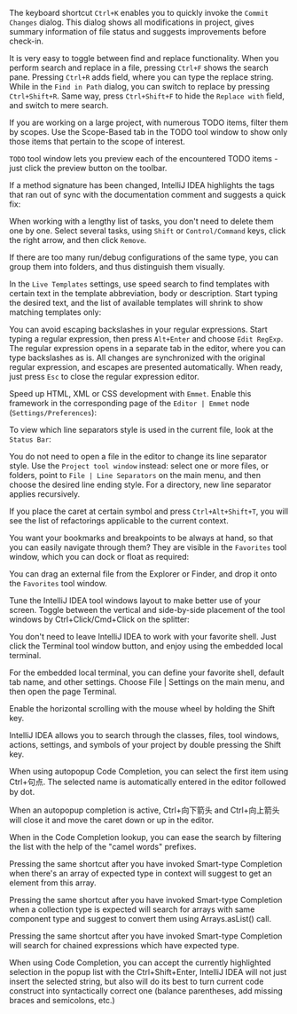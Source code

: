 
The keyboard shortcut `Ctrl+K` enables you to quickly invoke the `Commit Changes` dialog.
This dialog shows all modifications in project, gives summary information of file status and suggests improvements before check-in.


It is very easy to toggle between find and replace functionality.
When you perform search and replace in a file, pressing `Ctrl+F` shows the search pane. Pressing `Ctrl+R` adds field, where you can type the replace string.
While in the `Find in Path` dialog, you can switch to replace by pressing `Ctrl+Shift+R`. Same way, press `Ctrl+Shift+F` to hide the `Replace with` field, and switch to mere search.

If you are working on a large project, with numerous TODO items, filter them by scopes.
Use the Scope-Based tab in the TODO tool window to show only those items that pertain to the scope of interest.

`TODO` tool window lets you preview each of the encountered TODO items - just click the preview button on the toolbar.

If a method signature has been changed, IntelliJ IDEA highlights the tags that ran out of sync with the documentation comment and suggests a quick fix:

When working with a lengthy list of tasks, you don't need to delete them one by one. Select several tasks, using `Shift` or `Control/Command` keys, click the right arrow, and then click `Remove`.

If there are too many run/debug configurations of the same type, you can group them into folders, and thus distinguish them visually.

In the `Live Templates` settings, use speed search to find templates with certain text in the template abbreviation, body or description.
Start typing the desired text, and the list of available templates will shrink to show matching templates only:

You can avoid escaping backslashes in your regular expressions. Start typing a regular expression, then press `Alt+Enter` and choose `Edit RegExp`. The regular expression opens in a separate tab in the editor, where you can type backslashes as is.
All changes are synchronized with the original regular expression, and escapes are presented automatically. When ready, just press `Esc` to close the regular expression editor.

Speed up HTML, XML or CSS development with `Emmet`.
Enable this framework in the corresponding page of the `Editor | Emmet` node (`Settings/Preferences`):

To view which line separators style is used in the current file, look at the `Status Bar`:

You do not need to open a file in the editor to change its line separator style. Use the `Project tool window` instead: select one or more files, or folders, point to `File | Line Separators` on the main menu, and then choose the desired line ending style.
For a directory, new line separator applies recursively.

If you place the caret at certain symbol and press `Ctrl+Alt+Shift+T`, you will see the list of refactorings applicable to the current context.

You want your bookmarks and breakpoints to be always at hand, so that you can easily navigate through them?
They are visible in the `Favorites` tool window, which you can dock or float as required:

You can drag an external file from the Explorer or Finder, and drop it onto the `Favorites` tool window.

Tune the IntelliJ IDEA tool windows layout to make better use of your screen.
Toggle between the vertical and side-by-side placement of the tool windows by Ctrl+Click/Cmd+Click on the splitter:

You don't need to leave IntelliJ IDEA to work with your favorite shell. Just click the Terminal tool window button, and enjoy using the embedded local terminal.
 

 For the embedded local terminal, you can define your favorite shell, default tab name, and other settings. Choose File | Settings on the main menu, and then open the page Terminal.

 Enable the horizontal scrolling with the mouse wheel by holding the Shift key.

 IntelliJ IDEA allows you to search through the classes, files, tool windows, actions, settings, and symbols of your project by double pressing the Shift key.

 When using autopopup Code Completion, you can select the first item using Ctrl+句点. The selected name is automatically entered in the editor followed by dot.

 When an autopopup completion is active, Ctrl+向下箭头 and Ctrl+向上箭头 will close it and move the caret down or up in the editor.

 When in the Code Completion lookup, you can ease the search by filtering the list with the help of the "camel words" prefixes.

Pressing the same shortcut after you have invoked Smart-type Completion when there's an array of expected type in context will suggest to get an element from this array.

Pressing the same shortcut after you have invoked Smart-type Completion when a collection type is expected will search for arrays with same component type and suggest to convert them using Arrays.asList() call.

Pressing the same shortcut after you have invoked Smart-type Completion will search for chained expressions which have expected type.

When using Code Completion, you can accept the currently highlighted selection in the popup list with the Ctrl+Shift+Enter, IntelliJ IDEA will not just insert the selected string, but also will do its best to turn current code construct into syntactically correct one (balance parentheses, add missing braces and semicolons, etc.)